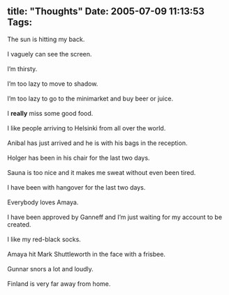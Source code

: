 title: "Thoughts"
Date: 2005-07-09 11:13:53
Tags: 
---
The sun is hitting my back.<br/><br/>
I vaguely can see the screen.<br/><br/>
I&#8217;m thirsty.<br/><br/>
I&#8217;m too lazy to move to shadow.<br/><br/>
I&#8217;m too lazy to go to the minimarket and buy beer or juice.<br/><br/>
I <strong>really</strong> miss some good food.<br/><br/>
I like people arriving to Helsinki from all over the world.<br/><br/>
Anibal has just arrived and he is with his bags in the reception.<br/><br/>
Holger has been in his chair for the last two days.<br/><br/>
Sauna is too nice and it makes me sweat without even been tired.<br/><br/>
I have been with hangover for the last two days.<br/><br/>
Everybody loves Amaya.<br/><br/>
I have been approved by Ganneff and I&#8217;m just waiting for my account to be created.<br/><br/>
I like my red-black socks.<br/><br/>
Amaya hit Mark Shuttleworth in the face with a frisbee.<br/><br/>
Gunnar snors a lot and loudly.<br/><br/>
Finland is very far away from home.<br/><br/><br/>

